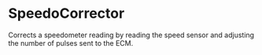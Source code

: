 # SpeedoCorrector
Corrects a speedometer reading by reading the speed sensor and adjusting the number of pulses sent to the ECM.
